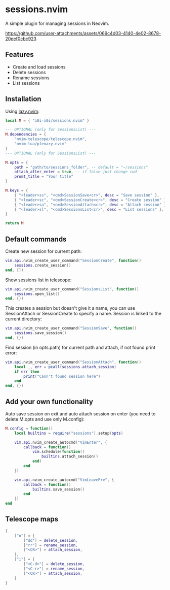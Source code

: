 # sessions.nvim

A simple plugin for managing sessions in Neovim.

https://github.com/user-attachments/assets/069c4d03-4140-4e02-8678-20eef0cbc923

## Features

- Create and load sessions
- Delete sessions
- Rename sessions
- List sessions

## Installation

Using [lazy.nvim](https://github.com/folke/lazy.nvim):

```lua
local M = { "i0i-i0i/sessions.nvim" }

--- OPTIONAL (only for SessionsList) ---
M.dependencies = {
    "nvim-telescope/telescope.nvim",
    "nvim-lua/plenary.nvim"
}
--- OPTIONAL (only for SessionsList) ---

M.opts = {
    path = "path/to/sessions_folder", -- default = "~/sessions"
    attach_after_enter = true, -- if false just change cwd
    promt_title = "Your title"
}

M.keys = {
    { "<leader>ss", "<cmd>SessionSave<cr>", desc = "Save session" },
    { "<leader>sc", "<cmd>SessionCreate<cr>", desc = "Create session" },
    { "<leader>sa", "<cmd>SessionAttach<cr>", desc = "Attach session" },
    { "<leader>sl", "<cmd>SessionsList<cr>", desc = "List sessions" }, -- only if you have telescope.nvim
}

return M
```

## Default commands

Create new session for current path:

```lua
vim.api.nvim_create_user_command("SessionCreate", function()
    sessions.create_session()
end, {})
```

Show sessions list in telescope:

```lua
vim.api.nvim_create_user_command("SessionsList", function()
    sessions.open_list()
end, {})
```

This creates a session but doesn't give it a name, you can use SessionAttach or SessionCreate to specify a name.
Session is linked to the current directory:

```lua
vim.api.nvim_create_user_command("SessionSave", function()
    sessions.save_session()
end, {})
```

Find session (in opts.path) for current path and attach, if not found print error:

```lua
vim.api.nvim_create_user_command("SessionAttach", function()
    local _, err = pcall(sessions.attach_session)
    if err then
        print("Cann't found session here")
    end
end, {})
```

## Add your own functionality

Auto save session on exit and auto attach session on enter (you need to delete M.opts and use only M.config):

```lua
M.config = function()
    local builtins = require("sessions").setup(opts)

    vim.api.nvim_create_autocmd("VimEnter", {
        callback = function()
            vim.schedule(function()
                builtins.attach_session()
            end)
        end
    })

    vim.api.nvim_create_autocmd("VimLeavePre", {
        callback = function()
            builtins.save_session()
        end
    })
end
```

## Telescope maps

```lua
{
    ["n"] = {
        ["dd"] = delete_session,
        ["rr"] = rename_session,
        ["<CR>"] = attach_session,
    },
    ["i"] = {
        ["<C-d>"] = delete_session,
        ["<C-r>"] = rename_session,
        ["<CR>"] = attach_session,
    }
}
```
